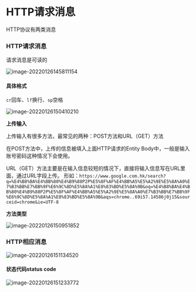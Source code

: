 # HTTP请求消息

HTTP协议有两类消息

### HTTP请求消息

请求消息是可读的

![image-20220126145811154](https://gitee.com/ccnuktd/pic-bed/raw/master/image-20220126145811154.png)

#### 具体格式

`cr`回车、`lf`换行、`sp`空格

![image-20220126150410210](https://gitee.com/ccnuktd/pic-bed/raw/master/image-20220126150410210.png)

**上传输入**

上传输入有很多方法，最常见的两种：POST方法和URL（GET）方法

在POST方法中，上传的信息被填入上面HTTP请求的Entity Body中，一般是输入账号密码这种情况下会使用。

URL（GET）方法主要是在输入信息较短的情况下，直接将输入信息写在URL里面，通过URL字段上传。
形如：`https://www.google.com.hk/search?q=%E4%B8%BA%E4%BB%80%E4%B9%88P2P%E5%8F%AF%E4%BB%A5%E5%A2%9E%E5%8A%A0%E7%B3%BB%E7%BB%9F%E6%9C%8D%E5%8A%A1%E8%83%BD%E5%8A%9B&oq=%E4%B8%BA%E4%BB%80%E4%B9%88P2P%E5%8F%AF%E4%BB%A5%E5%A2%9E%E5%8A%A0%E7%B3%BB%E7%BB%9F%E6%9C%8D%E5%8A%A1%E8%83%BD%E5%8A%9B&aqs=chrome..69i57.14586j0j15&sourceid=chrome&ie=UTF-8`

**方法类型**

![image-20220126150951852](https://gitee.com/ccnuktd/pic-bed/raw/master/image-20220126150951852.png)

### HTTP相应消息

![image-20220126151134520](https://gitee.com/ccnuktd/pic-bed/raw/master/image-20220126151134520.png)

#### 状态代码status code

![image-20220126151233772](https://gitee.com/ccnuktd/pic-bed/raw/master/image-20220126151233772.png)